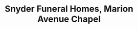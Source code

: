---
title: "Snyder Funeral Homes, Marion Avenue Chapel"
url: /mansfield/snyder-funeral-homes-marion-avenue-chapel/
shop: funeral directors
---